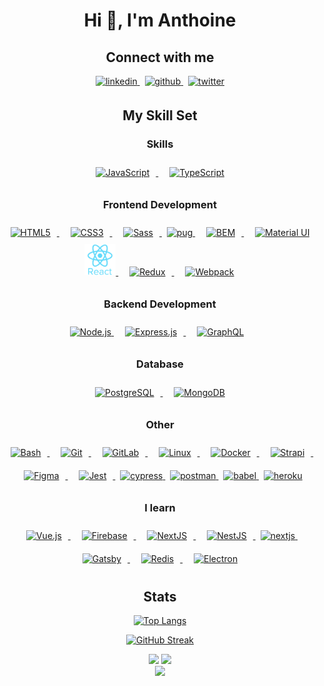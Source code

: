 <h1 align="center">Hi 👋, I'm Anthoine</h1>

<h2 align="center">Connect with me</h2>

<div align="center">
  <a href="https://linkedin.com/in/anthoine-saint-germain" target="_blank">
    <img src=https://img.shields.io/badge/linkedin-%231E77B5.svg?&style=for-the-badge&logo=linkedin&logoColor=white alt=linkedin style="margin-bottom: 5px;" />
  </a>
  &nbsp;
  <a href="https://github.com/AnthoineSG" target="_blank">
    <img src=https://img.shields.io/badge/github-%2324292e.svg?&style=for-the-badge&logo=github&logoColor=white alt=github style="margin-bottom: 5px;" />
  </a>
  &nbsp;
  <a href="https://twitter.com/Sekito_93" target="_blank">
    <img src=https://img.shields.io/badge/twitter-%2300acee.svg?&style=for-the-badge&logo=twitter&logoColor=white alt=twitter style="margin-bottom: 5px;" />
  </a>
</div>

<h2 align="center">My Skill Set</h2>

<h3 align="center">Skills</h3>
<div align="center">
  <a href="https://www.javascript.com/" target="_blank">
    <img style="margin: 10px" src="https://profilinator.rishav.dev/skills-assets/javascript-original.svg" alt="JavaScript" height="50" />
  </a>
  &nbsp;
  <a href="https://www.typescriptlang.org/" target="_blank">
    <img style="margin: 10px" src="https://profilinator.rishav.dev/skills-assets/typescript-original.svg" alt="TypeScript" height="50" />
  </a>
</div>

<h3 align="center">Frontend Development</h3>
<div align="center">  
  <a href="https://en.wikipedia.org/wiki/HTML5" target="_blank">
    <img style="margin: 10px" src="https://profilinator.rishav.dev/skills-assets/html5-original-wordmark.svg" alt="HTML5" height="50" />
  </a>
  &nbsp;
  <a href="https://www.w3schools.com/css/" target="_blank">
    <img style="margin: 10px" src="https://profilinator.rishav.dev/skills-assets/css3-original-wordmark.svg" alt="CSS3" height="50" />
  </a>
  &nbsp;
  <a href="https://sass-lang.com/" target="_blank">
    <img style="margin: 10px" src="https://profilinator.rishav.dev/skills-assets/sass-original.svg" alt="Sass" height="50" />
  </a>
  &nbsp;
  <a href="https://pugjs.org" target="_blank" rel="noreferrer">
    <img src="https://cdn.worldvectorlogo.com/logos/pug.svg" alt="pug" height="50"/>
  </a>
  &nbsp;
  <a href="http://getbem.com/" target="_blank">
    <img style="margin: 10px" src="https://profilinator.rishav.dev/skills-assets/bem.svg" alt="BEM" height="50" />
  </a>
  &nbsp;
  <a href="https://mui.com/" target="_blank">
    <img style="margin: 10px" src="https://profilinator.rishav.dev/skills-assets/mui.png" alt="Material UI" height="50" />
  </a>
  &nbsp;
  <a href="https://reactjs.org/" target="_blank" rel="noreferrer">
    <img src="https://raw.githubusercontent.com/devicons/devicon/master/icons/react/react-original-wordmark.svg" alt="react" height="50"/>
  </a>
  &nbsp;
  <a href="https://redux.js.org/" target="_blank">
    <img style="margin: 10px" src="https://profilinator.rishav.dev/skills-assets/redux-original.svg" alt="Redux" height="50" />
  </a>
  &nbsp;
  <a href="https://webpack.js.org/" target="_blank">
    <img style="margin: 10px" src="https://profilinator.rishav.dev/skills-assets/webpack-original.svg" alt="Webpack" height="50" />
  </a>
</div>

<h3 align="center">Backend Development</h3>
<div align="center">
  <a href="https://nodejs.org/" target="_blank">
    <img style="margin: 0px" src="https://profilinator.rishav.dev/skills-assets/nodejs-original-wordmark.svg" alt="Node.js" height="70" />
  </a>
  &nbsp;
  <a href="https://expressjs.com/" target="_blank">
    <img style="margin: 10px" src="https://profilinator.rishav.dev/skills-assets/express-original-wordmark.svg" alt="Express.js" height="50" />
  </a>
  &nbsp;
  <a href="https://graphql.org/" target="_blank">
    <img style="margin: 10px" src="https://profilinator.rishav.dev/skills-assets/graphql.png" alt="GraphQL" height="50" />
  </a>
</div>

<h3 align="center">Database</h3>
<div align="center">  
  <a href="https://www.postgresql.org/" target="_blank">
    <img style="margin: 10px" src="https://profilinator.rishav.dev/skills-assets/postgresql-original-wordmark.svg" alt="PostgreSQL" height="50" />
  </a>
  &nbsp;
  <a href="https://www.mongodb.com/" target="_blank">
    <img style="margin: 10px" src="https://profilinator.rishav.dev/skills-assets/mongodb-original-wordmark.svg" alt="MongoDB" height="50" />
  </a>
</div>

<h3 align="center">Other</h3>
<div align="center">  
  <a href="https://www.gnu.org/software/bash/" target="_blank">
    <img style="margin: 10px" src="https://profilinator.rishav.dev/skills-assets/gnu_bash-icon.svg" alt="Bash" height="50" />
  </a>
  &nbsp;
  <a href="https://github.com/" target="_blank">
    <img style="margin: 10px" src="https://profilinator.rishav.dev/skills-assets/git-scm-icon.svg" alt="Git" height="50" />
  </a>
  &nbsp;
  <a href="https://about.gitlab.com/" target="_blank">
    <img style="margin: 10px" src="https://profilinator.rishav.dev/skills-assets/gitlab.svg" alt="GitLab" height="50" />
  </a>
  &nbsp;
  <a href="https://www.linux.org/" target="_blank">
    <img style="margin: 10px" src="https://profilinator.rishav.dev/skills-assets/linux-original.svg" alt="Linux" height="50" />
  </a>
  &nbsp;
  <a href="https://www.docker.com/" target="_blank">
    <img style="margin: 10px" src="https://profilinator.rishav.dev/skills-assets/docker-original-wordmark.svg" alt="Docker" height="50" />
  </a>
  &nbsp;
  <a href="https://www.strapi.io/" target="_blank">
    <img style="margin: 10px" src="https://profilinator.rishav.dev/skills-assets/strapi.svg" alt="Strapi" height="50" />
  </a>
  &nbsp;
  <a href="https://www.figma.com/" target="_blank">
    <img style="margin: 10px" src="https://profilinator.rishav.dev/skills-assets/figma-icon.svg" alt="Figma" height="50" />
  </a>
  &nbsp;
  <a href="https://www.jestjs.io/" target="_blank">
    <img style="margin: 10px" src="https://profilinator.rishav.dev/skills-assets/jest.svg" alt="Jest" height="50" />
  </a>
  &nbsp;
  <a href="https://www.cypress.io" target="_blank" rel="noreferrer">
    <img src="https://raw.githubusercontent.com/simple-icons/simple-icons/6e46ec1fc23b60c8fd0d2f2ff46db82e16dbd75f/icons/cypress.svg" alt="cypress" height="50"/>
  </a>
  &nbsp;
  <a href="https://postman.com" target="_blank" rel="noreferrer">
    <img src="https://www.vectorlogo.zone/logos/getpostman/getpostman-icon.svg" alt="postman" height="50"/>
  </a>
  &nbsp;
  <a href="https://babeljs.io/" target="_blank" rel="noreferrer">
    <img src="https://www.vectorlogo.zone/logos/babeljs/babeljs-icon.svg" alt="babel" height="50"/>
  </a>
  &nbsp;
  <a href="https://heroku.com" target="_blank" rel="noreferrer">
    <img src="https://www.vectorlogo.zone/logos/heroku/heroku-icon.svg" alt="heroku" height="50"/>
  </a>
</div>

<h3 align="center">I learn</h3>
<div align="center">
  <a href="https://vuejs.org/" target="_blank">
    <img style="margin: 10px" src="https://profilinator.rishav.dev/skills-assets/vuejs-original-wordmark.svg" alt="Vue.js" height="50" />
  </a>
  &nbsp;
  <a href="https://firebase.google.com/" target="_blank">
    <img style="margin: 10px" src="https://profilinator.rishav.dev/skills-assets/firebase.png" alt="Firebase" height="50" />
  </a>
  &nbsp;
  <a href="https://nextjs.org/" target="_blank">
    <img style="margin: 10px" src="https://profilinator.rishav.dev/skills-assets/nextjs.png" alt="NextJS" height="50" />
  </a>
  &nbsp;
  <a href="https://nestjs.com/" target="_blank">
    <img style="margin: 10px" src="https://profilinator.rishav.dev/skills-assets/nestjs.svg" alt="NestJS" height="50" />
  </a>
  &nbsp;
  <a href="https://nextjs.org/" target="_blank" rel="noreferrer">
    <img src="https://cdn.worldvectorlogo.com/logos/nextjs-2.svg" alt="nextjs" height="50"/>
  </a>
  &nbsp;
  <a href="https://www.gatsbyjs.com/" target="_blank">
    <img style="margin: 10px" src="https://profilinator.rishav.dev/skills-assets/gatsby.png" alt="Gatsby" height="50" />
  </a>
  &nbsp;
  <a href="https://redis.io/" target="_blank">
    <img style="margin: 10px" src="https://profilinator.rishav.dev/skills-assets/redis-original-wordmark.svg" alt="Redis" height="50" />
  </a>
  &nbsp;
  <a href="https://www.electronjs.org/" target="_blank">
    <img style="margin: 10px" src="https://profilinator.rishav.dev/skills-assets/electron-original.svg" alt="Electron" height="50" />
  </a>
</div>

<h2 align="center">Stats</h2>
<div align="center">

[![Top Langs](https://github-readme-stats.vercel.app/api/top-langs/?username=AnthoineSG&layout=compact&theme=dark&text_color=fed96b&border_color=fed96b&bg_color=273136&hide_title=true&langs_count=10&)](https://github.com/anuraghazra/github-readme-stats)

[![GitHub Streak](https://streak-stats.demolab.com/?user=AnthoineSG&theme=dark&background=273136&ring=ffbf0059&fire=fed96b&sideNums=fed96b&currStreakLabel=fed96b&border=fed96b&stroke=ffbf0059)](https://git.io/streak-stats)

</div>

<div align="center">
  <img width="700"
    src="https://cr-ss-service.azurewebsites.net/api/ScreenShot?widget=summary&username=AnthoineSG&badges=3&show-avatar=false&style=--header-bg-color:%23000;--border-radius:10px"
  />
  <img width="700"
    src="https://cr-skills-chart-widget.azurewebsites.net/api/api?username=AnthoineSG&skills=JavaScript,TypeScript,CSS,HTML,PLpgSQL,EJS,Pug,SCSS,Shell,Vue,SAS,Python,PLSQL,JSON,SQL,JSon,ReactJS,NodeJS,Sequelize&bg=#273136&show-other-skills=true"
  />
</div>

<div align="center">
  <img src="https://capsule-render.vercel.app/api?type=waving&color=gradient&height=70&section=footer&width=100"/>
</div>
